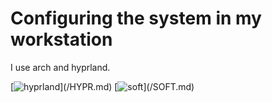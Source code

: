 # Configuring the system in my workstation

I use arch and hyprland.


[![hyprland](https://img.shields.io/badge/-Hyprland-rgb(0,0,0)?style=for-the-badge)](/HYPR.md)
[![soft](https://img.shields.io/badge/-Soft-rgb(152,122,122)?style=for-the-badge)](/SOFT.md)
